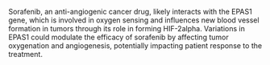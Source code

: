 Sorafenib, an anti-angiogenic cancer drug, likely interacts with the EPAS1 gene, which is involved in oxygen sensing and influences new blood vessel formation in tumors through its role in forming HIF-2alpha. Variations in EPAS1 could modulate the efficacy of sorafenib by affecting tumor oxygenation and angiogenesis, potentially impacting patient response to the treatment.